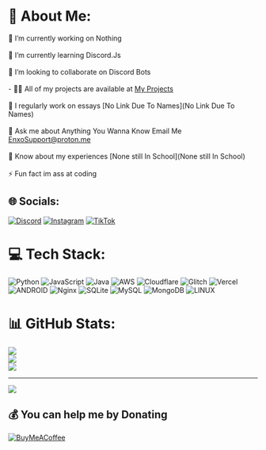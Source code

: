 # 💫 About Me:
🔭 I’m currently working on Nothing<br><br>🌱 I’m currently learning Discord.Js<br><br>👯 I’m looking to collaborate on Discord Bots<br><br>- 👨‍💻 All of my projects are available at [My Projects](https://github.com/Enxo9999?tab=repositories)<br><br>📝 I regularly work on essays [No Link Due To Names](No Link Due To Names)<br><br>💬 Ask me about Anything You Wanna Know Email Me EnxoSupport@proton.me<br><br>📄 Know about my experiences [None still In School](None still In School)<br><br>⚡ Fun fact im ass at coding


## 🌐 Socials:
[![Discord](https://img.shields.io/badge/Discord-%237289DA.svg?logo=discord&logoColor=white)](https://discord.gg/kn7BZgnKtY) [![Instagram](https://img.shields.io/badge/Instagram-%23E4405F.svg?logo=Instagram&logoColor=white)](https://instagram.com/offthemaprk) [![TikTok](https://img.shields.io/badge/TikTok-%23000000.svg?logo=TikTok&logoColor=white)](https://tiktok.com/@.decryption) 

# 💻 Tech Stack:
![Python](https://img.shields.io/badge/python-3670A0?style=for-the-badge&logo=python&logoColor=ffdd54) ![JavaScript](https://img.shields.io/badge/javascript-%23323330.svg?style=for-the-badge&logo=javascript&logoColor=%23F7DF1E) ![Java](https://img.shields.io/badge/java-%23ED8B00.svg?style=for-the-badge&logo=java&logoColor=white) ![AWS](https://img.shields.io/badge/AWS-%23FF9900.svg?style=for-the-badge&logo=amazon-aws&logoColor=white) ![Cloudflare](https://img.shields.io/badge/Cloudflare-F38020?style=for-the-badge&logo=Cloudflare&logoColor=white) ![Glitch](https://img.shields.io/badge/glitch-%233333FF.svg?style=for-the-badge&logo=glitch&logoColor=white) ![Vercel](https://img.shields.io/badge/vercel-%23000000.svg?style=for-the-badge&logo=vercel&logoColor=white) ![ANDROID](https://img.shields.io/badge/android-%2320232a.svg?style=for-the-badge&logo=android&logoColor=%a4c639) ![Nginx](https://img.shields.io/badge/nginx-%23009639.svg?style=for-the-badge&logo=nginx&logoColor=white) ![SQLite](https://img.shields.io/badge/sqlite-%2307405e.svg?style=for-the-badge&logo=sqlite&logoColor=white) ![MySQL](https://img.shields.io/badge/mysql-%2300f.svg?style=for-the-badge&logo=mysql&logoColor=white) ![MongoDB](https://img.shields.io/badge/MongoDB-%234ea94b.svg?style=for-the-badge&logo=mongodb&logoColor=white) ![LINUX](https://img.shields.io/badge/Linux-FCC624?style=for-the-badge&logo=linux&logoColor=black)
# 📊 GitHub Stats:
![](https://github-readme-stats.vercel.app/api?username=Enxo9999&theme=dark&hide_border=false&include_all_commits=false&count_private=false)<br/>
![](https://github-readme-streak-stats.herokuapp.com/?user=Enxo9999&theme=dark&hide_border=false)<br/>
![](https://github-readme-stats.vercel.app/api/top-langs/?username=Enxo9999&theme=dark&hide_border=false&include_all_commits=false&count_private=false&layout=compact)

---
[![](https://visitcount.itsvg.in/api?id=Enxo9999&icon=0&color=0)](https://visitcount.itsvg.in)

  ## 💰 You can help me by Donating
  [![BuyMeACoffee](https://img.shields.io/badge/Buy%20Me%20a%20Coffee-ffdd00?style=for-the-badge&logo=buy-me-a-coffee&logoColor=black)](https://buymeacoffee.com/https://www.buymeacoffee.com/Enxo) 

  
<!-- Proudly created with GPRM ( https://gprm.itsvg.in ) -->

